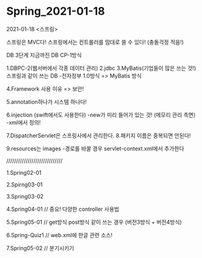 # Spring_2021-01-18

2021-01-18 <스프링>

스프링은 MVC다!
스프링에서는 컨트롤러를 맘대로 쓸 수 있다! (충돌걱정 적음!)

DB 3단계
지금까진 DB CP-1방식

1.DBPC-2(웹서버에서 각종 데이터 관리)
2.jdbc
3.MyBatis(기업들이 많은 쓰는 것!) 스프링과 같이 쓰는 DB
-전자정부 1.0방식 => MyBatis 방식

4.Framework 사용 이유 => 보안!

5.annotation하나가 시스템 하나다!

6.injection (swift에서도 사용한다)
-new가 미리 들어가 있는 것! (메모리 관리 측면)
-xml에서 정의!

7.DispatcherServlet은 스프링사에서 관리한다.
8.패키지 이름은 중복되면 안된다!

9.resources는 images
-경로를 바꿀 경우 servlet-context.xml에서 추가한다

/////////////////////////////

1.Spring02-01

2.Spirng03-01

3.Spring03-02

4.Spring04-01 // 중요! 다양한 controller 사용법

5.Spring05-01 // get방식 post방식 같이 쓰는 경우 (버전3방식 + 버전4방식)

6.Spring-Quiz1 // web.xml에 한글 관련 소스! 

7.Spring05-02 // 분기시키기



